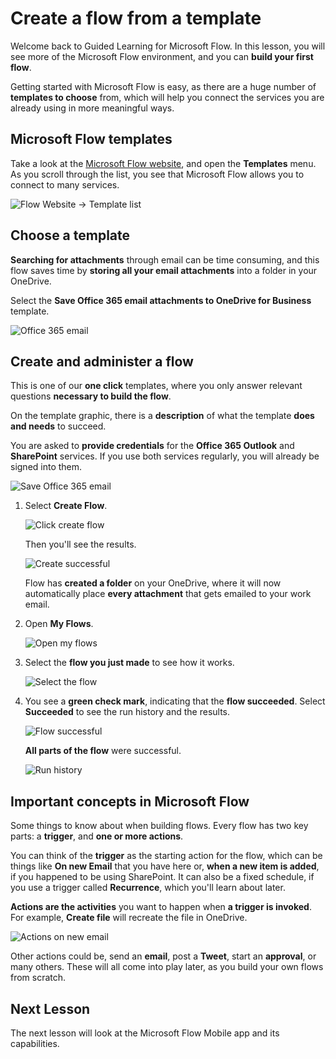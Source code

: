 <properties
   pageTitle="Create a Flow from a Template | Microsoft Flow"
   description="Create a flow from a list of templates, manage, and administer the flow."
   services=""
   suite="flow"
   documentationCenter="na"
   authors="v-joaloh"
   manager="anneta"
   editor=""
   tags=""
   featuredVideoId="kZs7lqgp4LU"
   courseDuration="5m"/>

<tags
   ms.service="flow"
   ms.devlang="na"
   ms.topic="get-started-article"
   ms.tgt_pltfrm="na"
   ms.workload="na"
   ms.date="08/15/2017"
   ms.author="v-joaloh"/>

# Create a flow from a template #

Welcome back to Guided Learning for Microsoft Flow. In this lesson, you will see more of the Microsoft Flow environment, and you can **build your first flow**.

Getting started with Microsoft Flow is easy, as there are a huge number of **templates to choose** from, which will help you connect the services you are already using in more meaningful ways.  

## Microsoft Flow templates ##
Take a look at the [ Microsoft Flow website](https://ms.flow.microsoft.com), and open the **Templates** menu. As you scroll through the list, you see that Microsoft Flow allows you to connect to many services.

![Flow Website -> Template list](./media/learning-create-a-flow/template-list.png)

## Choose a template ##

**Searching for attachments** through email can be time consuming, and this flow saves time by **storing all your email attachments** into a folder in your OneDrive.

Select the **Save Office 365 email attachments to OneDrive for Business** template.

![Office 365 email](./media/learning-create-a-flow/office-365-email.png)


## Create and administer a flow ##

This is one of our **one click** templates, where you only answer relevant questions **necessary to build the flow**.

On the template graphic, there is a **description** of what the template **does and needs** to succeed.

You are asked to **provide credentials** for the **Office 365 Outlook** and **SharePoint** services. If you use both services regularly, you will already be signed into them.

![Save Office 365 email](./media/learning-create-a-flow/save-flow-office-description.png)

1. Select **Create Flow**.

    ![Click create flow](./media/learning-create-a-flow/click-create-flow.png)

    Then you'll see the results. 

    ![Create successful](./media/learning-create-a-flow/create-successful.png)

    Flow has **created a folder** on your OneDrive, where it will now automatically place **every attachment** that gets emailed to your work email.

1. Open **My Flows**.

    ![Open my flows](./media/learning-create-a-flow/click-my-flows.png)

1. Select the **flow you just made** to see how it works.

    ![Select the flow](./media/learning-create-a-flow/click-the-flow.png)

1. You see a **green check mark**, indicating that the **flow succeeded**. Select **Succeeded** to see the run history and the results.

    ![Flow successful](./media/learning-create-a-flow/flow-successful.png)

    **All parts of the flow** were successful. 

    ![Run history](./media/learning-create-a-flow/run-history.png)


## Important concepts in Microsoft Flow ##

Some things to know about when building flows. 
Every flow has two key parts: a **trigger**, and **one or more actions**. 
 
You can think of the **trigger** as the starting action for the flow, which can be things like **On new Email** that you have here or, **when a new item is added**, if you happened to be using SharePoint. It can also be a fixed schedule, if you use a trigger called **Recurrence**, which you'll learn about later.

**Actions are the activities** you want to happen when **a trigger is invoked**. For example, **Create file** will recreate the file in OneDrive.

![Actions on new email](./media/learning-create-a-flow/trigger-or-action.png)



Other actions could be, send an **email**, post a **Tweet**, start an **approval**, or many others.
These will all come into play later, as you build your own flows from scratch. 


## Next Lesson ##

The next lesson will look at the Microsoft Flow Mobile app and its capabilities. 